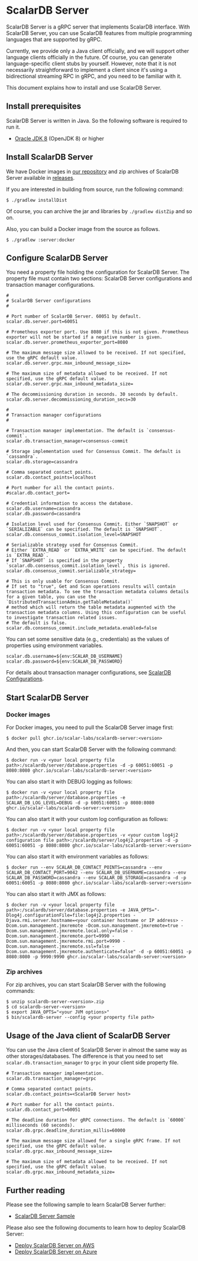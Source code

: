 # ScalarDB Server

ScalarDB Server is a gRPC server that implements ScalarDB interface. 
With ScalarDB Server, you can use ScalarDB features from multiple programming languages that are supported by gRPC.

Currently, we provide only a Java client officially, and we will support other language clients officially in the future.
Of course, you can generate language-specific client stubs by yourself.
However, note that it is not necessarily straightforward to implement a client since it's using a bidirectional streaming RPC in gRPC, and you need to be familiar with it.

This document explains how to install and use ScalarDB Server.

## Install prerequisites

ScalarDB Server is written in Java. So the following software is required to run it.

* [Oracle JDK 8](https://www.oracle.com/technetwork/java/javase/downloads/jdk8-downloads-2133151.html) (OpenJDK 8) or higher

## Install ScalarDB Server

We have Docker images in [our repository](https://github.com/orgs/scalar-labs/packages/container/package/scalardb-server) and zip archives of ScalarDB Server available in [releases](https://github.com/scalar-labs/scalardb/releases).

If you are interested in building from source, run the following command: 

```shell
$ ./gradlew installDist
```

Of course, you can archive the jar and libraries by `./gradlew distZip` and so on.

Also, you can build a Docker image from the source as follows.

```shell
$ ./gradlew :server:docker
```

## Configure ScalarDB Server

You need a property file holding the configuration for ScalarDB Server. 
The property file must contain two sections: ScalarDB Server configurations and transaction manager configurations.

```properties
#
# ScalarDB Server configurations
#

# Port number of ScalarDB Server. 60051 by default.
scalar.db.server.port=60051

# Prometheus exporter port. Use 8080 if this is not given. Prometheus exporter will not be started if a negative number is given.
scalar.db.server.prometheus_exporter_port=8080

# The maximum message size allowed to be received. If not specified, use the gRPC default value.
scalar.db.server.grpc.max_inbound_message_size=

# The maximum size of metadata allowed to be received. If not specified, use the gRPC default value.
scalar.db.server.grpc.max_inbound_metadata_size=

# The decommissioning duration in seconds. 30 seconds by default.                 
scalar.db.server.decommissioning_duration_secs=30

#
# Transaction manager configurations
#

# Transaction manager implementation. The default is `consensus-commit`.
scalar.db.transaction_manager=consensus-commit

# Storage implementation used for Consensus Commit. The default is `cassandra`.
scalar.db.storage=cassandra

# Comma separated contact points.
scalar.db.contact_points=localhost

# Port number for all the contact points.
#scalar.db.contact_port=

# Credential information to access the database.
scalar.db.username=cassandra
scalar.db.password=cassandra

# Isolation level used for Consensus Commit. Either `SNAPSHOT` or `SERIALIZABLE` can be specified. The default is `SNAPSHOT`.
scalar.db.consensus_commit.isolation_level=SNAPSHOT

# Serializable strategy used for Consensus Commit.
# Either `EXTRA_READ` or `EXTRA_WRITE` can be specified. The default is `EXTRA_READ`.
# If `SNAPSHOT` is specified in the property `scalar.db.consensus_commit.isolation_level`, this is ignored.
scalar.db.consensus_commit.serializable_strategy=

# This is only usable for Consensus Commit.
# If set to "true", Get and Scan operations results will contain transaction metadata. To see the transaction metadata columns details for a given table, you can use the `DistributedTransactionAdmin.getTableMetadata()`
# method which will return the table metadata augmented with the transaction metadata columns. Using this configuration can be useful to investigate transaction related issues.
# The default is false.
scalar.db.consensus_commit.include_metadata.enabled=false
```

You can set some sensitive data (e.g., credentials) as the values of properties using environment variables.

```properties
scalar.db.username=${env:SCALAR_DB_USERNAME}
scalar.db.password=${env:SCALAR_DB_PASSWORD}
```

For details about transaction manager configurations, see [ScalarDB Configurations](configurations.md).

## Start ScalarDB Server

### Docker images

For Docker images, you need to pull the ScalarDB Server image first:
```shell
$ docker pull ghcr.io/scalar-labs/scalardb-server:<version>
```

And then, you can start ScalarDB Server with the following command:
```shell
$ docker run -v <your local property file path>:/scalardb/server/database.properties -d -p 60051:60051 -p 8080:8080 ghcr.io/scalar-labs/scalardb-server:<version>
```

You can also start it with DEBUG logging as follows:
```shell
$ docker run -v <your local property file path>:/scalardb/server/database.properties -e SCALAR_DB_LOG_LEVEL=DEBUG -d -p 60051:60051 -p 8080:8080 ghcr.io/scalar-labs/scalardb-server:<version>
````

You can also start it with your custom log configuration as follows:
```shell
$ docker run -v <your local property file path>:/scalardb/server/database.properties -v <your custom log4j2 configuration file path>:/scalardb/server/log4j2.properties -d -p 60051:60051 -p 8080:8080 ghcr.io/scalar-labs/scalardb-server:<version>
```

You can also start it with environment variables as follows:
```shell
$ docker run --env SCALAR_DB_CONTACT_POINTS=cassandra --env SCALAR_DB_CONTACT_PORT=9042 --env SCALAR_DB_USERNAME=cassandra --env SCALAR_DB_PASSWORD=cassandra --env SCALAR_DB_STORAGE=cassandra -d -p 60051:60051 -p 8080:8080 ghcr.io/scalar-labs/scalardb-server:<version>
```

You can also start it with JMX as follows:
```shell
$ docker run -v <your local property file path>:/scalardb/server/database.properties -e JAVA_OPTS="-Dlog4j.configurationFile=file:log4j2.properties -Djava.rmi.server.hostname=<your container hostname or IP address> -Dcom.sun.management.jmxremote -Dcom.sun.management.jmxremote=true -Dcom.sun.management.jmxremote.local.only=false -Dcom.sun.management.jmxremote.port=9990 -Dcom.sun.management.jmxremote.rmi.port=9990 -Dcom.sun.management.jmxremote.ssl=false -Dcom.sun.management.jmxremote.authenticate=false" -d -p 60051:60051 -p 8080:8080 -p 9990:9990 ghcr.io/scalar-labs/scalardb-server:<version>
```

### Zip archives

For zip archives, you can start ScalarDB Server with the following commands:

```shell
$ unzip scalardb-server-<version>.zip
$ cd scalardb-server-<version>
$ export JAVA_OPTS="<your JVM options>"
$ bin/scalardb-server --config <your property file path>
```

## Usage of the Java client of ScalarDB Server

You can use the Java client of ScalarDB Server in almost the same way as other storages/databases.
The difference is that you need to set `scalar.db.transaction_manager` to `grpc` in your client side property file.

```properties
# Transaction manager implementation.
scalar.db.transaction_manager=grpc

# Comma separated contact points.
scalar.db.contact_points=<ScalarDB Server host>

# Port number for all the contact points.
scalar.db.contact_port=60051

# The deadline duration for gRPC connections. The default is `60000` milliseconds (60 seconds).
scalar.db.grpc.deadline_duration_millis=60000

# The maximum message size allowed for a single gRPC frame. If not specified, use the gRPC default value.
scalar.db.grpc.max_inbound_message_size=

# The maximum size of metadata allowed to be received. If not specified, use the gRPC default value.
scalar.db.grpc.max_inbound_metadata_size=
```

## Further reading

Please see the following sample to learn ScalarDB Server further:

- [ScalarDB Server Sample](https://github.com/scalar-labs/scalardb-samples/tree/main/scalardb-server-sample)

Please also see the following documents to learn how to deploy ScalarDB Server:

- [Deploy ScalarDB Server on AWS](https://github.com/scalar-labs/scalar-kubernetes/blob/master/docs/ManualDeploymentGuideScalarDBServerOnEKS.md)
- [Deploy ScalarDB Server on Azure](https://github.com/scalar-labs/scalar-kubernetes/blob/master/docs/ManualDeploymentGuideScalarDBServerOnAKS.md)
